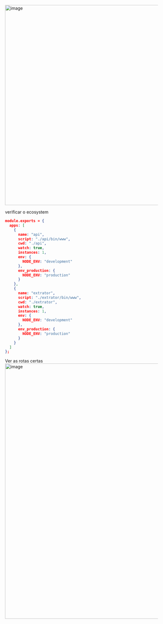 <img width="1089" height="660" alt="image" src="https://github.com/user-attachments/assets/05591556-e7f3-4a21-8d82-52275ac850d4" />

verificar o ecosystem 

```json
module.exports = {
  apps: [
    {
      name: "api",
      script: "./api/bin/www",
      cwd: "./api",
      watch: true,
      instances: 1,
      env: {
        NODE_ENV: "development"
      },
      env_production: {
        NODE_ENV: "production"
      }
    },
    {
      name: "extrator",
      script: "./extrator/bin/www",
      cwd: "./extrator",
      watch: true,
      instances: 1,
      env: {
        NODE_ENV: "development"
      },
      env_production: {
        NODE_ENV: "production"
      }
    }
  ]
};

```

Ver as rotas certas
<img width="661" height="842" alt="image" src="https://github.com/user-attachments/assets/c46c599b-ce7f-4908-a703-a8a3f7ebd286" />
